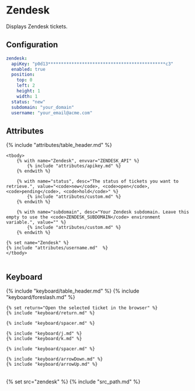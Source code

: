 # Zendesk

Displays Zendesk tickets.

## Configuration

```yaml
zendesk:
  apiKey: "p0d13*********************************************c3"
  enabled: true
  position:
    top: 0
    left: 2
    height: 1
    width: 1
  status: "new"
  subdomain: "your_domain"
  username: "your_email@acme.com"
```

## Attributes

<table>
    {% include "attributes/table_header.md" %}

    <tbody>
        {% with name="Zendesk", envvar="ZENDESK_API" %}
            {% include "attributes/apikey.md" %}
        {% endwith %}

        {% with name="status", desc="The status of tickets you want to retrieve.", value="<code>new</code>, <code>open</code>, <code>pending</code>, <code>hold</code>" %}
            {% include "attributes/custom.md" %}
        {% endwith %}

        {% with name="subdomain", desc="Your Zendesk subdomain. Leave this empty to use the <code>ZENDESK_SUBDOMAIN</code> environment variable.", value="" %}
            {% include "attributes/custom.md" %}
        {% endwith %}

    {% set name="Zendesk" %}
    {% include "attributes/username.md"  %}
    </tbody>
</table>

## Keyboard

<table>
  {% include "keyboard/table_header.md" %}

  <tbody>
    {% include "keyboard/foreslash.md" %}

    {% set return="Open the selected ticket in the browser" %}
    {% include "keyboard/return.md" %}

    {% include "keyboard/spacer.md" %}

    {% include "keyboard/j.md" %}
    {% include "keyboard/k.md" %}

    {% include "keyboard/spacer.md" %}

    {% include "keyboard/arrowDown.md" %}
    {% include "keyboard/arrowUp.md" %}
  </tbody>
</table>

{% set src="zendesk" %}
{% include "src_path.md" %}